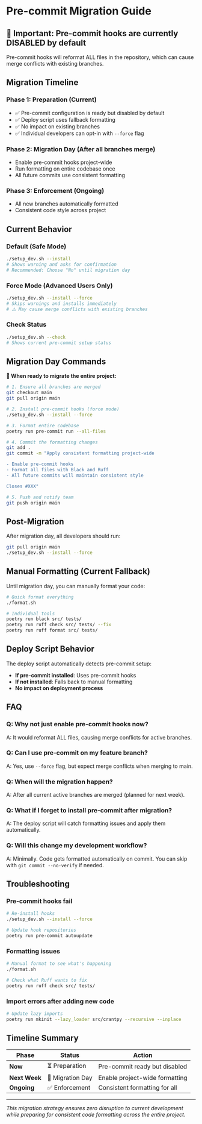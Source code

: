 # Pre-commit Migration Guide

## 🚨 Important: Pre-commit hooks are currently DISABLED by default

Pre-commit hooks will reformat ALL files in the repository, which can cause merge conflicts with existing branches.

## Migration Timeline

### Phase 1: Preparation (Current)
- ✅ Pre-commit configuration is ready but disabled by default
- ✅ Deploy script uses fallback formatting
- ✅ No impact on existing branches
- ✅ Individual developers can opt-in with `--force` flag

### Phase 2: Migration Day (After all branches merge)
- Enable pre-commit hooks project-wide
- Run formatting on entire codebase once
- All future commits use consistent formatting

### Phase 3: Enforcement (Ongoing)
- All new branches automatically formatted
- Consistent code style across project

## Current Behavior

### Default (Safe Mode)
```bash
./setup_dev.sh --install
# Shows warning and asks for confirmation
# Recommended: Choose "No" until migration day
```

### Force Mode (Advanced Users Only)
```bash
./setup_dev.sh --install --force
# Skips warnings and installs immediately
# ⚠️ May cause merge conflicts with existing branches
```

### Check Status
```bash
./setup_dev.sh --check
# Shows current pre-commit setup status
```

## Migration Day Commands

**🎯 When ready to migrate the entire project:**

```bash
# 1. Ensure all branches are merged
git checkout main
git pull origin main

# 2. Install pre-commit hooks (force mode)
./setup_dev.sh --install --force

# 3. Format entire codebase
poetry run pre-commit run --all-files

# 4. Commit the formatting changes
git add .
git commit -m "Apply consistent formatting project-wide

- Enable pre-commit hooks
- Format all files with Black and Ruff
- All future commits will maintain consistent style

Closes #XXX"

# 5. Push and notify team
git push origin main
```

## Post-Migration

After migration day, all developers should run:

```bash
git pull origin main
./setup_dev.sh --install --force
```

## Manual Formatting (Current Fallback)

Until migration day, you can manually format your code:

```bash
# Quick format everything
./format.sh

# Individual tools
poetry run black src/ tests/
poetry run ruff check src/ tests/ --fix
poetry run ruff format src/ tests/
```

## Deploy Script Behavior

The deploy script automatically detects pre-commit setup:

- **If pre-commit installed**: Uses pre-commit hooks
- **If not installed**: Falls back to manual formatting
- **No impact on deployment process**

## FAQ

### Q: Why not just enable pre-commit hooks now?
A: It would reformat ALL files, causing merge conflicts for active branches.

### Q: Can I use pre-commit on my feature branch?
A: Yes, use `--force` flag, but expect merge conflicts when merging to main.

### Q: When will the migration happen?
A: After all current active branches are merged (planned for next week).

### Q: What if I forget to install pre-commit after migration?
A: The deploy script will catch formatting issues and apply them automatically.

### Q: Will this change my development workflow?
A: Minimally. Code gets formatted automatically on commit. You can skip with `git commit --no-verify` if needed.

## Troubleshooting

### Pre-commit hooks fail
```bash
# Re-install hooks
./setup_dev.sh --install --force

# Update hook repositories
poetry run pre-commit autoupdate
```

### Formatting issues
```bash
# Manual format to see what's happening
./format.sh

# Check what Ruff wants to fix
poetry run ruff check src/ tests/
```

### Import errors after adding new code
```bash
# Update lazy imports
poetry run mkinit --lazy_loader src/crantpy --recursive --inplace
```

## Timeline Summary

| Phase | Status | Action |
|-------|---------|---------|
| **Now** | ⏳ Preparation | Pre-commit ready but disabled |
| **Next Week** | 🚀 Migration Day | Enable project-wide formatting |
| **Ongoing** | ✅ Enforcement | Consistent formatting for all |

---

*This migration strategy ensures zero disruption to current development while preparing for consistent code formatting across the entire project.*
